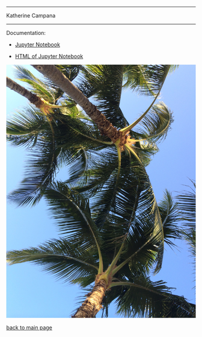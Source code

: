 
---
Katherine Campana

---

Documentation:

- [Jupyter Notebook](githubnotebook.ipynb)

- [HTML of Jupyter Notebook](githubnotebook.html)

![Photo of Palm Trees](IMG_0874.JPG)


[back to main page](kateterp.github.io/index.md)
